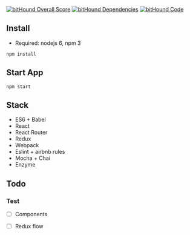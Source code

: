 [![bitHound Overall Score](https://www.bithound.io/github/jrobic/petshop-app/badges/score.svg)](https://www.bithound.io/github/jrobic/petshop-app)
[![bitHound Dependencies](https://www.bithound.io/github/jrobic/petshop-app/badges/dependencies.svg)](https://www.bithound.io/github/jrobic/petshop-app/master/dependencies/npm)
[![bitHound Code](https://www.bithound.io/github/jrobic/petshop-app/badges/code.svg)](https://www.bithound.io/github/jrobic/petshop-app)

## Install

- Required: nodejs 6, npm 3

```
npm install
```

## Start App

```
npm start
 ```

## Stack

- ES6 + Babel
- React
- React Router
- Redux
- Webpack
- Eslint + airbnb rules
- Mocha + Chai
- Enzyme

## Todo

### Test
- [ ] Components
- [ ] Redux flow

